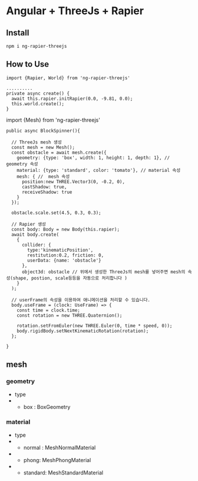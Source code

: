 # Angular + ThreeJs + Rapier 

## Install
```
npm i ng-rapier-threejs
```

## How to Use
```
import {Rapier, World} from 'ng-rapier-threejs'

..........
private async create() {
  await this.rapier.initRapier(0.0, -9.81, 0.0);
  this.world.create();
}
```
import {Mesh} from 'ng-rapier-threejs'
```
public async BlockSpinner(){

  // ThreeJs mesh 생성
  const mesh = new Mesh();
  const obstacle = await mesh.create({
    geometry: {type: 'box', width: 1, height: 1, depth: 1}, // geometry 속성
    material: {type: 'standard', color: 'tomato'}, // material 속성
    mesh: { //  mesh 속성
      position:new THREE.Vector3(0, -0.2, 0),
      castShadow: true,
      receiveShadow: true
    }
  });

  obstacle.scale.set(4.5, 0.3, 0.3);

  // Rapier 생성
  const body: Body = new Body(this.rapier);
  await body.create(
    {
      collider: {
        type:'kinematicPosition',
        restitution:0.2, friction: 0,
        userData: {name: 'obstacle'}
      },
      object3d: obstacle // 위에서 생성한 ThreeJs의 mesh를 넣어주면 mesh의 속성(shape, postion, scale등등을 자동으로 처리합니다 )
    }
  );

  // userFrame의 속성을 이용하여 애니메이션을 처리할 수 있습니다.
  body.useFrame = (clock: UseFrame) => {
    const time = clock.time;
    const rotation = new THREE.Quaternion();

    rotation.setFromEuler(new THREE.Euler(0, time * speed, 0));
    body.rigidBody.setNextKinematicRotation(rotation);
  };

}
```

## mesh
### geometry
- type
- - box : BoxGeometry
### material
- type
- - normal : MeshNormalMaterial
- - phong: MeshPhongMaterial
- - standard: MeshStandardMaterial
